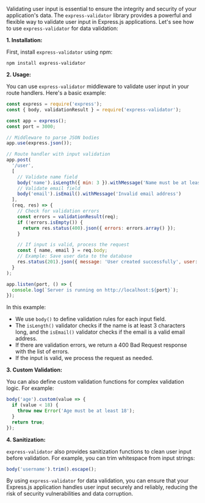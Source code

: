 Validating user input is essential to ensure the integrity and security of your application's data. The `express-validator` library provides a powerful and flexible way to validate user input in Express.js applications. Let's see how to use `express-validator` for data validation:

**1. Installation:**

First, install `express-validator` using npm:

```
npm install express-validator
```

**2. Usage:**

You can use `express-validator` middleware to validate user input in your route handlers. Here's a basic example:

```javascript
const express = require('express');
const { body, validationResult } = require('express-validator');

const app = express();
const port = 3000;

// Middleware to parse JSON bodies
app.use(express.json());

// Route handler with input validation
app.post(
  '/user',
  [
    // Validate name field
    body('name').isLength({ min: 3 }).withMessage('Name must be at least 3 characters long'),
    // Validate email field
    body('email').isEmail().withMessage('Invalid email address')
  ],
  (req, res) => {
    // Check for validation errors
    const errors = validationResult(req);
    if (!errors.isEmpty()) {
      return res.status(400).json({ errors: errors.array() });
    }

    // If input is valid, process the request
    const { name, email } = req.body;
    // Example: Save user data to the database
    res.status(201).json({ message: 'User created successfully', user: { name, email } });
  }
);

app.listen(port, () => {
  console.log(`Server is running on http://localhost:${port}`);
});
```

In this example:
- We use `body()` to define validation rules for each input field.
- The `isLength()` validator checks if the name is at least 3 characters long, and the `isEmail()` validator checks if the email is a valid email address.
- If there are validation errors, we return a 400 Bad Request response with the list of errors.
- If the input is valid, we process the request as needed.

**3. Custom Validation:**

You can also define custom validation functions for complex validation logic. For example:

```javascript
body('age').custom(value => {
  if (value < 18) {
    throw new Error('Age must be at least 18');
  }
  return true;
});
```

**4. Sanitization:**

`express-validator` also provides sanitization functions to clean user input before validation. For example, you can trim whitespace from input strings:

```javascript
body('username').trim().escape();
```

By using `express-validator` for data validation, you can ensure that your Express.js application handles user input securely and reliably, reducing the risk of security vulnerabilities and data corruption.